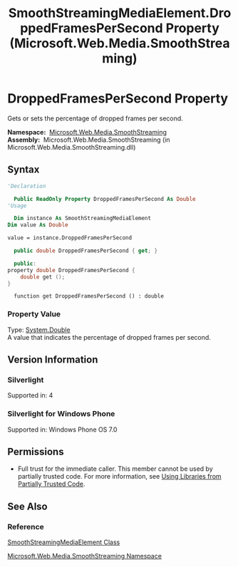 ﻿---
title: SmoothStreamingMediaElement.DroppedFramesPerSecond Property (Microsoft.Web.Media.SmoothStreaming)
TOCTitle: DroppedFramesPerSecond Property
ms:assetid: P:Microsoft.Web.Media.SmoothStreaming.SmoothStreamingMediaElement.DroppedFramesPerSecond
ms:mtpsurl: https://msdn.microsoft.com/en-us/library/microsoft.web.media.smoothstreaming.smoothstreamingmediaelement.droppedframespersecond(v=VS.90)
ms:contentKeyID: 23961083
ms.date: 05/02/2012
mtps_version: v=VS.90
f1_keywords:
- Microsoft.Web.Media.SmoothStreaming.SmoothStreamingMediaElement.DroppedFramesPerSecond
- Microsoft.Web.Media.SmoothStreaming.SmoothStreamingMediaElement.get_DroppedFramesPerSecond
dev_langs:
- csharp
- jscript
- vb
- cpp
api_location:
- Microsoft.Web.Media.SmoothStreaming.dll
api_name:
- Microsoft.Web.Media.SmoothStreaming.SmoothStreamingMediaElement.DroppedFramesPerSecond
- Microsoft.Web.Media.SmoothStreaming.SmoothStreamingMediaElement.get_DroppedFramesPerSecond
api_type:
- Managed
topic_type:
- apiref
- kbSyntax
product_family_name: VS
ROBOTS: INDEX,FOLLOW
---

# DroppedFramesPerSecond Property

Gets or sets the percentage of dropped frames per second.

**Namespace:**  [Microsoft.Web.Media.SmoothStreaming](microsoft-web-media-smoothstreaming-namespace_1.md)  
**Assembly:**  Microsoft.Web.Media.SmoothStreaming (in Microsoft.Web.Media.SmoothStreaming.dll)

## Syntax

```vb
'Declaration

  Public ReadOnly Property DroppedFramesPerSecond As Double
'Usage

  Dim instance As SmoothStreamingMediaElement
Dim value As Double

value = instance.DroppedFramesPerSecond
```

```csharp
  public double DroppedFramesPerSecond { get; }
```

```cpp
  public:
property double DroppedFramesPerSecond {
    double get ();
}
```

```jscript
  function get DroppedFramesPerSecond () : double
```

### Property Value

Type: [System.Double](https://msdn.microsoft.com/library/643eft0t)  
A value that indicates the percentage of dropped frames per second.  

## Version Information

### Silverlight

Supported in: 4  

### Silverlight for Windows Phone

Supported in: Windows Phone OS 7.0  

## Permissions

  - Full trust for the immediate caller. This member cannot be used by partially trusted code. For more information, see [Using Libraries from Partially Trusted Code](https://msdn.microsoft.com/library/8skskf63).

## See Also

### Reference

[SmoothStreamingMediaElement Class](smoothstreamingmediaelement-class-microsoft-web-media-smoothstreaming_1.md)

[Microsoft.Web.Media.SmoothStreaming Namespace](microsoft-web-media-smoothstreaming-namespace_1.md)

